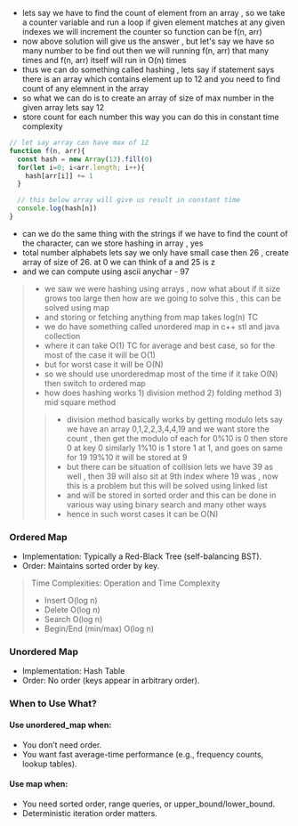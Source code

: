 - lets say we have to find the count of element from an array , so we take a counter variable and run a loop if given element matches at any given indexes we will increment the counter so function can be f(n, arr)
- now above solution will give us the answer , but let's say we have so many number to be find out then we will running f(n, arr) that many times and f(n, arr) itself will run in O(n) times
- thus we can do something called hashing , lets say if statement says there is an array which contains element up to 12 and you need to find count of any elemnent in the array
- so what we can do is to create an array of size of max number in the given array lets say 12
- store count for each number this way you can do this in constant time complexity

```js
// let say array can have max of 12 
function f(n, arr){
  const hash = new Array(13).fill(0)
  for(let i=0; i<arr.length; i++){
    hash[arr[i]] += 1 
  }

  // this below array will give us result in constant time
  console.log(hash[n])
}
```

- can we do the same thing with the strings if we have to find the count of the character, can we store hashing in array , yes
- total number alphabets lets say we only have small case then 26 , create array of size of 26. at 0 we can think of a  and 25 is z
- and we can compute using ascii anychar - 97

> - we saw we were hashing using arrays , now what about if it size grows too large then how are we going to solve this , this can be solved using map
> - and storing or fetching anything from map takes log(n) TC
> - we do have something called unordered map in c++ stl and java collection
> - where it can take O(1) TC for average and best case, so for the most of the case it will be O(1)
> - but for worst case it will be O(N)
> - so we should use unorderedmap most of the time if it take O(N) then switch to ordered map
> - how does hashing works 1) division method 2) folding method 3) mid square method
>> - division method basically works by getting modulo lets say we have an array 0,1,2,2,3,4,4,19 and we want store the count , then get the modulo of each for 0%10 is 0 then store 0 at key 0 similarly 1%10 is 1 store 1 at 1, and goes on same for 19 19%10 it will be stored at 9
>> - but there can be situation of collision lets we have 39 as well , then 39 will also sit at 9th index where 19 was , now this is a problem but this will be solved using linked list
>> - and will be stored in sorted order and this can be done in various way using binary search and many other ways
>> - hence in such worst cases it can be O(N)


### Ordered Map
- Implementation: Typically a Red-Black Tree (self-balancing BST).
- Order: Maintains sorted order by key.
> Time Complexities:
> Operation	and Time Complexity
> - Insert	O(log n)
> - Delete	O(log n)
> - Search	O(log n)
> - Begin/End (min/max)	O(log n)


### Unordered Map
- Implementation: Hash Table
- Order: No order (keys appear in arbitrary order).

### When to Use What?
#### Use unordered_map when:
- You don’t need order.
- You want fast average-time performance (e.g., frequency counts, lookup tables).
#### Use map when:
- You need sorted order, range queries, or upper_bound/lower_bound.
- Deterministic iteration order matters.

